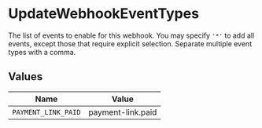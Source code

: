 # UpdateWebhookEventTypes

The list of events to enable for this webhook. You may specify `'*'` to add all events, except those that require explicit selection. Separate multiple event types with a comma.


## Values

| Name                | Value               |
| ------------------- | ------------------- |
| `PAYMENT_LINK_PAID` | payment-link.paid   |